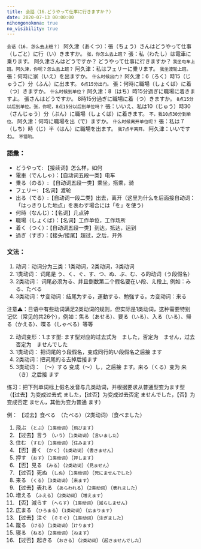 ```yaml
---
title: 会話（16.どうやって仕事に行きますか？）
date: 2020-07-13 00:00:00
nihongonokona: true
no_visibility: true
---
```


`会话（16. 怎么去上班？）`
阿久津（あくつ）：張（ちょう）さんはどうやって仕事（しごと）に行（い）きますか。
`张，你怎么去上班？`
張：私（わたし）は電車に乗ります。 阿久津さんはどうですか？ どうやって仕事に行きますか？
`我坐电车上班。阿久津，你呢？怎么去上班？`
阿久津：私はフェリーに乗リます。
`我坐渡轮上班。`
張：何時に家（いえ）を出ますか。
`什么时候出门？`
阿久津：6（ろく）時15（じゅうご）分（ふん）に出ます。
`6点15分出门。`
張：何時に職場（しょくば）に着（つ）きますか。
`什么时候到单位？`
阿久津：8（はち）時15分過ぎに職場に着きますよ。 張さんはどうですか。 8時15分過ぎに職場に着（つ）きますか。
`8点15分以后到单位。张，你呢，8点15分以后到单位吗？`
張：いいえ、私は10（じゅう）時30（さんじゅう）分（ぷん）に職場（しょくば）に着きます。
`不，我10点30分到单位。`
阿久津：何時に職場を出（で）ますか。
`什么时候离开单位呢？`
張：私は７（しち）時（じ）半（はん）に職場を出ます。
`我7点半离开。`
阿久津：いいですね。
`不错哟。`

### 語彙：

- どうやって: 【接续词】怎么样，如何
- 電車（でんしゃ）：【自动词五段一类】电车
- 乗る（のる）: 【自动词五段一类】乘坐，搭乘，骑
- フェリー: 【名词】渡轮
- 出る（でる）:【自动词一段二类】出去，离开（这里为什么を后面接自动词：「はっきりした地点」を表わす場合には「を」を使う）
- 何時（なんじ）：【名词】几点钟
- 職場（しょくば）：【名词】工作单位，工作场所
- 着く（つく）：【自动词五段一类】到达，抵达，运到
- 過ぎ（すぎ）：【接头/接尾】超过，之后，开外

### 文法：

1. 动词：动词分为三类：1类动词，2类动词，3类动词
  1. 1类动词： 词尾是 う、く、ぐ、す、つ、ぬ、ぶ、む、る的动词（う段假名）
  2. 2类动词： 词尾必须为る、并且倒数第二个假名要在い段、え段上, 例如：みる、たべる
  3. 3类动词：サ变动词：结尾为する，運動する、勉強する。カ变动词：来る

  注意⚠️：日语中有些动词满足2类动词的规则，但实际是1类动词，这种需要特别记忆（常见的共26个），例如：焦る（あせる）、要る（いる）、入る（いる）、帰る（かえる）、喋る（しゃべる）等等

2. 动词变形：1.ます型: ます型对应的过去式为　ました，否定为　ません，过去否定为　ませんでした
  1. 1类动词： 把词尾的う段假名，变成同行的い段假名之后接 ます
  2. 2类动词：把词尾的る去掉后接ます
  3. 3类动词： （～）する 变成（～）し，之后接 ます。来る（くる）变为 来（き）之后接 ます 

  练习：把下列单词标上假名发音与几类动词，并根据要求从普通型变为ます型（【过去】为变成过去式 ました，【过否】为变成过去否定 ませんでした，【否】为变成否定 ません，其他为变为普通 ます）

  例： 【过去】食べる　（たべる）（2类动词）（食べました）

  1. 飛ぶ （`とぶ`）（`1类动词`）（`飛びます`）
  2. 【过去】言う （`いう`）（`1类动词`）（`言いました`）
  3. 住む （`すむ`）（`1类动词`）（`住みます`）
  4. 【否】書く （`かく`）（`1类动词`）（`書きません`）
  5. 押す （`おす`）（`1类动词`）（`押します`）
  6. 【否】見る （`みる`）（`2类动词`）（`見ません`）
  7. 【过否】死ぬ （`しぬ`）（`1类动词`）（`死にませんでした`）
  8. 来る （`くる`）（`3类动词`）（`来ます`）
  9. 【过去】表れる （`あらわれる`）（`2类动词`）（`表れました`）
  10. 増える （`ふえる`）（`2类动词`）（`増えます`）
  11. 【否】減らす （`へらす`）（`1类动词`）（`減らしません`）
  12. 広まる （`ひろまる`）（`1类动词`）（`広まります`）
  13. 【过去】注ぐ （`そそぐ`）（`1类动词`）（`注ぎました`）
  14. 蹴る （`ける`）（`1类动词`）（`けります`）
  15. 寝る （`ねる`）（`2类动词`）（`ねます`）
  16. 【过否】起きる （`おきる`）（`2类动词`）（`起きませんでした`）

